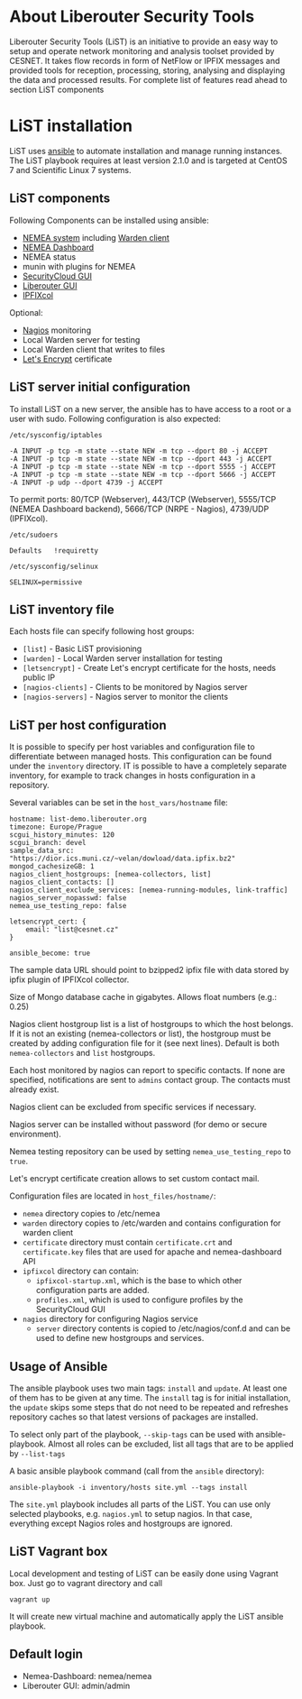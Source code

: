 # About Liberouter Security Tools

Liberouter Security Tools (LiST) is an initiative to provide an easy way to setup and operate network monitoring and analysis toolset provided by CESNET. It takes flow records in form of NetFlow or IPFIX messages and provided tools for reception, processing, storing, analysing and displaying the data and processed results. For complete list of features read ahead to section LiST components

# LiST installation

LiST uses [ansible](https://www.ansible.com/) to automate installation and manage running instances.
The LiST playbook requires at least version 2.1.0 and is targeted at CentOS 7 and Scientific Linux 7 systems.

## LiST components

Following Components can be installed using ansible:

- [NEMEA system](https://github.com/CESNET/nemea) including [Warden client](https://warden.cesnet.cz)
- [NEMEA Dashboard](https://github.com/CESNET/nemea-dashboard)
- NEMEA status
- munin with plugins for NEMEA
- [SecurityCloud GUI](https://github.com/CESNET/SecurityCloudGUI)
- [Liberouter GUI](https://github.com/CESNET/Liberouter-GUI)
- [IPFIXcol](https://github.com/CESNET/ipfixcol)

Optional:

- [Nagios](https://nagios.org) monitoring
- Local Warden server for testing
- Local Warden client that writes to files
- [Let's Encrypt](https://letsencrypt.org/) certificate

## LiST server initial configuration

To install LiST on a new server, the ansible has to have access to a root or a user with sudo.
Following configuration is also expected:

`/etc/sysconfig/iptables`

```
-A INPUT -p tcp -m state --state NEW -m tcp --dport 80 -j ACCEPT
-A INPUT -p tcp -m state --state NEW -m tcp --dport 443 -j ACCEPT
-A INPUT -p tcp -m state --state NEW -m tcp --dport 5555 -j ACCEPT
-A INPUT -p tcp -m state --state NEW -m tcp --dport 5666 -j ACCEPT
-A INPUT -p udp --dport 4739 -j ACCEPT
```

To permit ports: 80/TCP (Webserver), 443/TCP (Webserver), 5555/TCP (NEMEA Dashboard backend), 5666/TCP (NRPE - Nagios), 4739/UDP (IPFIXcol).

`/etc/sudoers`

```
Defaults   !requiretty
```

`/etc/sysconfig/selinux`

```
SELINUX=permissive
```

## LiST inventory file

Each hosts file can specify following host groups:

- `[list]` - Basic LiST provisioning
- `[warden]` - Local Warden server installation for testing
- `[letsencrypt]` - Create Let's encrypt certificate for the hosts, needs public IP
- `[nagios-clients]` - Clients to be monitored by Nagios server
- `[nagios-servers]` - Nagios server to monitor the clients

## LiST per host configuration

It is possible to specify per host variables and configuration file to 
differentiate between managed hosts. This configuration can be found 
under the `inventory` directory. IT is possible to have a completely 
separate inventory, for example to track changes in hosts configuration 
 in a repository.

Several variables can be set in the `host_vars/hostname` file:

```
hostname: list-demo.liberouter.org
timezone: Europe/Prague
scgui_history_minutes: 120
scgui_branch: devel
sample_data_src: "https://dior.ics.muni.cz/~velan/dowload/data.ipfix.bz2"
mongod_cachesizeGB: 1
nagios_client_hostgroups: [nemea-collectors, list]
nagios_client_contacts: []
nagios_client_exclude_services: [nemea-running-modules, link-traffic]
nagios_server_nopasswd: false
nemea_use_testing_repo: false

letsencrypt_cert: {
    email: "list@cesnet.cz"
}

ansible_become: true
```

The sample data URL should point to bzipped2 ipfix file with data 
stored by ipfix plugin of IPFIXcol collector.

Size of Mongo database cache in gigabytes. Allows float numbers (e.g.: 0.25)

Nagios client hostgroup list is a list of hostgroups to which the host
belongs. If it is not an existing (nemea-collectors or list), the hostgroup must
be created by adding configuration file for it (see next lines). Default is both `nemea-collectors` and `list` hostgroups.

Each host monitored by nagios can report to specific contacts. If none are specified, notifications are sent to `admins` contact group. The contacts must already exist.

Nagios client can be excluded from specific services if necessary.

Nagios server can be installed without password (for demo or secure environment).

Nemea testing repository can be used by setting `nemea_use_testing_repo` to `true`.

Let's encrypt certificate creation allows to set custom contact mail.

Configuration files are located in `host_files/hostname/`:

- `nemea` directory copies to /etc/nemea
- `warden` directory copies to /etc/warden and contains configuration for warden client
- `certificate` directory must contain `certificate.crt` and `certificate.key` files that are used for apache and nemea-dashboard API
- `ipfixcol` directory can contain:
  - `ipfixcol-startup.xml`, which is the base to which other configuration parts are added.
  - `profiles.xml`, which is used to configure profiles by the SecurityCloud GUI
- `nagios` directory for configuring Nagios service
  - `server` directory contents is copied to /etc/nagios/conf.d and 
  can be used to define new hostgroups and services.

## Usage of Ansible

The ansible playbook uses two main tags: `install` and `update`. At least one of them has to be given at any time. The `install` tag is for initial installation, the `update` skips some steps that do not need to be repeated and refreshes repository caches so that latest versions of packages are installed.

To select only part of the playbook, `--skip-tags` can be used with ansible-playbook. Almost all roles can be excluded, list all tags that are to be applied by `--list-tags`

A basic ansible playbook command (call from the `ansible` directory):
```
ansible-playbook -i inventory/hosts site.yml --tags install
```

The `site.yml` playbook includes all parts of the LiST. You can use only selected playbooks, e.g. `nagios.yml` to setup nagios. In that case, everything except Nagios roles and hostgroups are ignored.

## LiST Vagrant box

Local development and testing of LiST can be easily done using Vagrant box. Just go to vagrant directory and call

```
vagrant up
```

It will create new virtual machine and automatically apply the LiST ansible playbook. 

## Default login

- Nemea-Dashboard: nemea/nemea
- Liberouter GUI: admin/admin
